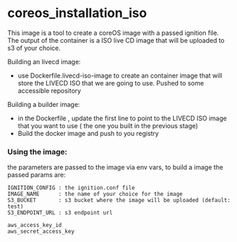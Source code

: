# coreos_installation_iso

This image is a tool to create a coreOS image with a passed ignition file.
The output of the container is a ISO live CD image that will be uploaded to s3 of your choice.

Building an livecd image:
* use Dockerfile.livecd-iso-image to create an container image that will store the LIVECD ISO that we are going to use. Pushed to some accessible repository

Building a builder image:
* in the Dockerfile , update the first line to point to the LIVECD ISO image that you want to use ( the one you built in the previous stage)
* Build the docker image and push to you registry

### Using the image:
the parameters are passed to the image via env vars, 
to build a image the passed params are:
```
IGNITION_CONFIG : the ignition.conf file 
IMAGE_NAME      : the name of your choice for the image
S3_BUCKET       : s3 bucket where the image will be uploaded (default: test)
S3_ENDPOINT_URL : s3 endpoint url

aws_access_key_id   
aws_secret_access_key
```
